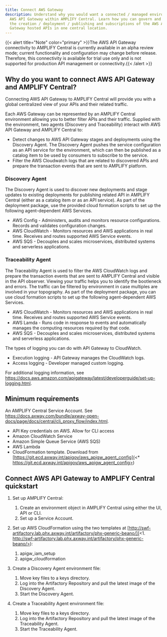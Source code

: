 ```yaml
---
title: Connect AWS Gateway
description: Understand why you would want a connected / managed environment for
  AWS API Gateway within AMPLIFY Central. Learn how you can govern and monitor
  the creation / deployment / publishing and subscriptions of the AWS API
  Gateway hosted APIs in one central location.
---
```

{{< alert title="Note" color="primary" >}}The AWS API Gateway connectivity to AMPLIFY Central is currently available in an alpha review mode; current functionality and configuration may change before release.   Therefore, this connectivity is available for trial use only and is not supported for production API management or connectivity.{{< /alert >}}

## Why do you want to connect AWS API Gateway and AMPLIFY Central? 

Connecting AWS API Gateway to AMPLIFY Central will provide you with a global centralized view of your APIs and their related traffic.


Each AWS Gateway can be represented by an AMPLIFY Central environment allowing you to better filter APIs and their traffic. Supplied with the environment, two agents (Discovery and Traceability) interact with AWS API Gateway and AMPLIFY Central to:

* Detect changes to AWS API Gateway stages and deployments using the Discovery Agent. The Discovery Agent pushes the service configuration as an API service for the environment, which can then be published as a catalog item to be used by consumers to subscribe to the service.
* Filter the AWS Cloudwatch logs that are related to discovered APIs and prepare the transaction events that are sent to AMPLIFY platform.

### Discovery Agent 

The Discovery Agent is used to discover  new deployments and stage updates to existing deployments for publishing related API in AMPLIFY Central (either as  a catalog item or as an API service). As part of the deployment package, use the provided cloud formation scripts  to set up the following agent-dependent AWS Services.

* AWS Config - Administers, audits and monitors resource configurations. Records and validates configuration changes.
* AWS CloudWatch - Monitors resources and AWS applications in real time. Receives and routes supported AWS Service events.
* AWS SQS - Decouples and scales microservices, distributed systems and serverless applications.

### Traceability Agent 

The Traceability Agent is used to filter the AWS CloudWatch logs and prepare the transaction events that are sent to AMPLIFY Central and visible in the API observer. Viewing your traffic helps you to identify the bootleneck and errors. The traffic can be filtered by environment in case multiples are involved in your topography. As part of the deployment package, you can use cloud formation scripts to set up the following agent-dependent AWS Services.

* AWS CloudWatch - Monitors resources and AWS applications in real time. Receives and routes supported AWS Service events.
* AWS Lamda - Runs code in response to events and automatically manages the computing resources required by that code.
* AWS SQS - Decouples and scales microservices, distributed systems and serverless applications.

The types of logging you can do with API Gateway to CloudWatch. 

* Execution logging - API Gateway manages the CloudWatch logs. 
* Access logging - Developer managed custom logging.

For additional logging information, see <https://docs.aws.amazon.com/apigateway/latest/developerguide/set-up-logging.html>. 

## Minimum requirements

An AMPLIFY Central Service Account. See <https://docs.axway.com/bundle/axway-open-docs/page/docs/central/cli_proxy_flow/index.html>.

* API Key credentials on AWS. Allow for CLI access
* Amazon CloudWatch Service
* Amazon Simple Queue Service (AWS SQS)
* AWS Lambda
* CloudFormation template. Download from [https://git.ecd.axway.int/apigov/aws_apigw_agent_config](<* https://git.ecd.axway.int/apigov/aws_apigw_agent_config>)

## Connect AWS API Gateway to AMPLIFY Central quickstart 

1. Set up AMPLIFY Central:

   1. Create an environment object in AMPLIFY Central using either the UI, API or CLI.
   2. Set up a Service Account.
2. Set up AWS CloudFormation using the two templates at [http://swf-artifactory.lab.phx.axway.int/artifactory/phx-generic-beano/](<1. http://swf-artifactory.lab.phx.axway.int/artifactory/phx-generic-beano/>):

   1. apigw_iam_setup 
   2. apigw_cloudformation
3. Create a Discovery Agent environment file:

   1. Move key files to a keys directory. 
   2. Log into the Artifactory Repository and pull the latest image of the Discovery Agent. 
   3. Start the Discovery Agent.
4. Create a Traceability Agent environment file:

   1. Move key files to a keys directory. 
   2. Log into the Artifactory Repository and pull the latest image of the Traceability Agent. 
   3. Start the Traceability Agent.